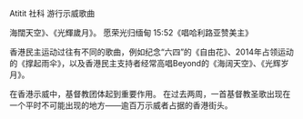 Atitit 社科 游行示威歌曲

海闊天空》、《光輝歲月》。
愿荣光归缅甸
15:52​《唱哈利路亚赞美主》


香港民主运动过往有不同的歌曲，例如纪念“六四”的《自由花》、2014年占领运动的《撑起雨伞》，以及香港民主支持者经常高唱Beyond的《海阔天空》、《光辉岁月》。

在香港示威中，基督教团体起到重要作用。
在过去两周，一首基督教圣歌出现在一个平时不可能出现的地方——逾百万示威者占据的香港街头。

